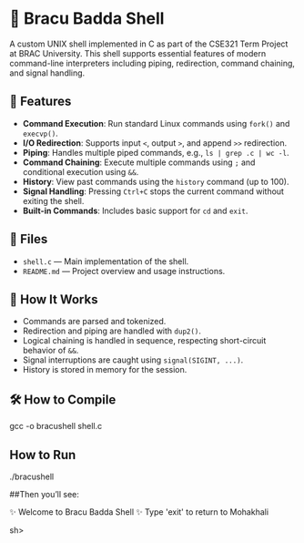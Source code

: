 # 🐚 Bracu Badda Shell

A custom UNIX shell implemented in C as part of the CSE321 Term Project at BRAC University. This shell supports essential features of modern command-line interpreters including piping, redirection, command chaining, and signal handling.

## 🚀 Features

- **Command Execution**: Run standard Linux commands using `fork()` and `execvp()`.
- **I/O Redirection**: Supports input `<`, output `>`, and append `>>` redirection.
- **Piping**: Handles multiple piped commands, e.g., `ls | grep .c | wc -l`.
- **Command Chaining**: Execute multiple commands using `;` and conditional execution using `&&`.
- **History**: View past commands using the `history` command (up to 100).
- **Signal Handling**: Pressing `Ctrl+C` stops the current command without exiting the shell.
- **Built-in Commands**: Includes basic support for `cd` and `exit`.

## 📁 Files

- `shell.c` — Main implementation of the shell.
- `README.md` — Project overview and usage instructions.

## 🧠 How It Works

- Commands are parsed and tokenized.
- Redirection and piping are handled with `dup2()`.
- Logical chaining is handled in sequence, respecting short-circuit behavior of `&&`.
- Signal interruptions are caught using `signal(SIGINT, ...)`.
- History is stored in memory for the session.

## 🛠️ How to Compile
gcc -o bracushell shell.c

## How to Run
./bracushell

##Then you’ll see:

✨ Welcome to Bracu Badda Shell ✨
Type 'exit' to return to Mohakhali

sh>
